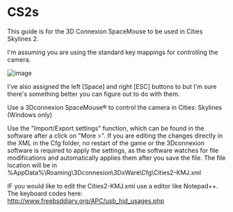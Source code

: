 # CS2s 

This guide is for the 3D Connexion SpaceMouse to be used in Cities Skylines 2.

I'm assuming you are using the standard key mappings for controlling the camera.
				
![image](https://github.com/AlienTarot/CS2/assets/118689609/d8c26247-2c2b-4714-bdb7-5353ce81c8c7)

I've also assigned the left [Space] and right [ESC] buttons to but I'm sure there's something better you can figure out to do with them.

Use a 3Dconnexion SpaceMouse® to control the camera in Cities: Skylines (Windows only)

Use the "Import/Export settings" function, which can be found in the software after a click on "More >". If you are editing the changes directly in the XML in the Cfg folder, no restart of the game or the 3Dconnexion software is required to apply the settings, as the software watches for file modifications and automatically applies them after you save the file.
The file location will be in %AppData%\Roaming\3Dconnexion\3DxWare\Cfg\Cities2-KMJ.xml

IF you would like to edit the Cities2-KMJ.xml use a editor like Notepad++. The keyboard codes here: http://www.freebsddiary.org/APC/usb_hid_usages.php
